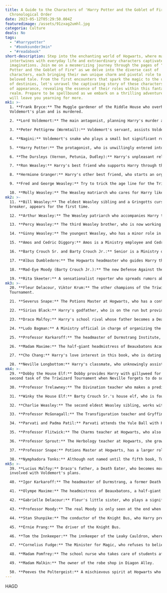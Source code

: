 ```yaml
---
title: A Guide to the Characters of 'Harry Potter and the Goblet of Fire' in
  Chronological Order
date: 2023-05-12T05:29:50.004Z
featuredimage: /assets/91zxag2umhl.jpg
categoria: Culture
deals: No
tags:
  - "#harrypotter"
  - "#booksunder3min"
  - "#readabook"
short-description: Step into the enchanting world of Hogwarts, where magic
  intertwines with everyday life and extraordinary characters captivate our
  imaginations. Join me on a mesmerizing journey through the pages of "Harry
  Potter and the Goblet of Fire" as we delve into the diverse cast of
  characters, each bringing their own unique charm and pivotal role to this
  beloved tale. From the first encounters that spark the magic to the unfolding
  of destinies, let's unravel the captivating story of these characters in order
  of appearance, revealing the essence of their roles within this fantastical
  realm. Prepare to be spellbound as we embark on a thrilling adventure that
  will leave you yearning for more.
mk1: >-
  1. **Frank Bryce:** The Muggle gardener of the Riddle House who overhears
  Voldemort's plan and is murdered.

  2. **Lord Voldemort:** The main antagonist, planning Harry's murder and eventually returns to full power.

  3. **Peter Pettigrew (Wormtail):** Voldemort's servant, assists Voldemort in regaining his power.

  4. **Nagini:** Voldemort's snake who plays a small but significant role in the plot.

  5. **Harry Potter:** The protagonist, who is unwillingly entered into the Triwizard Tournament.

  6. **The Dursleys (Vernon, Petunia, Dudley):** Harry's unpleasant relatives who he lives with during the summers.

  7. **Ron Weasley:** Harry's best friend who supports Harry through the Triwizard Tournament.

  8. **Hermione Granger:** Harry's other best friend, who starts an organization to help House Elves and goes to the Yule Ball with Viktor Krum.

  9. **Fred and George Weasley:** Try to trick the age line for the Triwizard Tournament and start planning their joke shop.

  10. **Molly Weasley:** The Weasley matriarch who cares for Harry like her own son.
mk2: >-
  11. **Bill Weasley:** The eldest Weasley sibling and a Gringotts curse
  breaker, appears for the first time.

  12. **Arthur Weasley:** The Weasley patriarch who accompanies Harry to the Quidditch World Cup.

  13. **Percy Weasley:** The third Weasley brother, who is now working for the Ministry of Magic.

  14. **Ginny Weasley:** The youngest Weasley, who has a minor role in this book.

  15. **Amos and Cedric Diggory:** Amos is a Ministry employee and Cedric is the Hogwarts champion in the Triwizard Tournament.

  16. **Barty Crouch Sr. and Barty Crouch Jr.:** Senior is a Ministry official and Junior is the disguised Mad-Eye Moody who manipulates the Triwizard Tournament.

  17. **Albus Dumbledore:** The Hogwarts headmaster who guides Harry through the Triwizard Tournament.

  18. **Mad-Eye Moody (Barty Crouch Jr.):** The new Defense Against the Dark Arts teacher, later revealed to be Crouch Jr. in disguise.

  19. **Rita Skeeter:** A sensationalist reporter who spreads rumors about Harry, Hermione, and Hagrid.
mk3: >-
  20. **Fleur Delacour, Viktor Krum:** The other champions of the Triwizard
  Tournament.

  21. **Severus Snape:** The Potions Master at Hogwarts, who has a controversial past as a Death Eater.

  22. **Sirius Black:** Harry's godfather, who is on the run but provides guidance to Harry.

  23. **Draco Malfoy:** Harry's school rival whose father becomes a Death Eater.

  24. **Ludo Bagman:** A Ministry official in charge of organizing the Triwizard Tournament.

  25. **Professor Karkaroff:** The headmaster of Durmstrang Institute, a former Death Eater.

  26. **Madam Maxime:** The half-giant headmistress of Beauxbatons Academy. Hagrid develops feelings for her.

  27. **Cho Chang:** Harry's love interest in this book, who is dating Cedric Diggory.

  28. **Neville Longbottom:** Harry's classmate, who unknowingly assists in the resurrection of Voldemort.
mk4: >-
  29. **Dobby the House Elf:** Dobby provides Harry with gillyweed for the
  second task of the Triwizard Tournament when Neville forgets to do so.

  30. **Professor Trelawney:** The Divination teacher who makes a prediction about Voldemort's servant returning to him, which comes true.

  31. **Winky the House Elf:** Barty Crouch Sr.'s house elf, who is found with Harry's wand after the Dark Mark is cast.

  32. **Charlie Weasley:** The second eldest Weasley sibling, works with dragons and assists with the first task of the Triwizard Tournament.

  33. **Professor McGonagall:** The Transfiguration teacher and Gryffindor Head of House, who helps Harry prepare for the Yule Ball.

  34. **Parvati and Padma Patil:** Parvati attends the Yule Ball with Harry, while her sister Padma goes with Ron.

  35. **Professor Flitwick:** The Charms teacher at Hogwarts, who also helps decorate the castle for the Yule Ball.

  36. **Professor Sprout:** The Herbology teacher at Hogwarts, she grows the plants used in the second task of the Triwizard Tournament.

  37. **Professor Snape:** Potions Master at Hogwarts, has a larger role in this book, particularly with his past as a Death Eater being discussed.

  38. **Nymphadora Tonks:** Although not named until the fifth book, Tonks, a future member of the Order of the Phoenix, is one of the witches at the Quidditch World Cup.
mk5: >-
  39. **Lucius Malfoy:** Draco's father, a Death Eater, who becomes more
  involved with Voldemort's plans.

  40. **Igor Karkaroff:** The headmaster of Durmstrang, a former Death Eater who is terrified of Voldemort's return.

  41. **Olympe Maxime:** The headmistress of Beauxbatons, a half-giant who Hagrid takes a liking to.

  42. **Gabrielle Delacour:** Fleur's little sister, who plays a significant part in the second task of the Triwizard Tournament.

  43. **Professor Moody:** The real Moody is only seen at the end when he is found in Barty Crouch Jr.'s magical trunk.

  44. **Stan Shunpike:** The conductor of the Knight Bus, who Harry pretends to be during the Quidditch World Cup.

  45. **Ernie Prang:** The driver of the Knight Bus.

  46. **Tom the Innkeeper:** The innkeeper of the Leaky Cauldron, where Harry stays for a short time.

  47. **Cornelius Fudge:** The Minister for Magic, who refuses to believe that Voldemort has returned.

  48. **Madam Pomfrey:** The school nurse who takes care of students after each task of the Triwizard Tournament.

  49. **Madam Malkin:** The owner of the robe shop in Diagon Alley.

  50. **Peeves the Poltergeist:** A mischievous spirit at Hogwarts who causes trouble for the students.
---
```

H﻿AGD